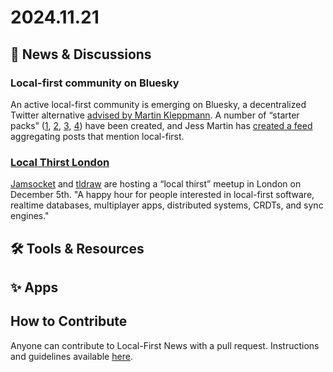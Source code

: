 # 2024.11.21

## 📰 News & Discussions 

### Local-first community on Bluesky
An active local-first community is emerging on Bluesky, a decentralized Twitter alternative [advised by Martin Kleppmann](https://martin.kleppmann.com/2024/02/06/bluesky-at-protocol.html). A number of “starter packs” ([1](https://bsky.app/starter-pack/ballingt.com/3laciq6amk72c), [2](https://bsky.app/starter-pack/schickling.dev/3l7zwgj5tl22f), [3](https://bsky.app/starter-pack/josiahwitt.com/3l7nyb3umi627), [4](https://bsky.app/starter-pack/paulbutler.org/3layneez4s52x)) have been created, and Jess Martin has [created a feed](https://bsky.app/profile/did:plc:ydmqzovfn7leytozprtjyoox/feed/aaacw4673rzjw) aggregating posts that mention local-first.

### [Local Thirst London](https://lu.ma/localthirst-lon)
[Jamsocket](https://jamsocket.com/) and [tldraw](https://tldraw.com/) are hosting a “local thirst” meetup in London on December 5th. "A happy hour for people interested in local-first software, realtime databases, multiplayer apps, distributed systems, CRDTs, and sync engines."

## 🛠️ Tools & Resources




## ✨ Apps




## How to Contribute
Anyone can contribute to Local-First News with a pull request. Instructions and guidelines available [here](https://github.com/localfirstnews/localfirstnews).
